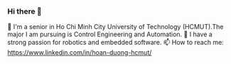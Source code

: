 ### Hi there 👋
🔭 I'm a senior in Ho Chi Minh City University of Technology (HCMUT).The major I am pursuing is Control Engineering and Automation.
🌱 I have a strong passion for robotics and embedded software.
📫 How to reach me: https://www.linkedin.com/in/hoan-duong-hcmut/

<!--
**hoantrau2/hoantrau2** is a ✨ _special_ ✨ repository because its `README.md` (this file) appears on your GitHub profile.

Here are some ideas to get you started:

- 
- 
- 👯 I’m looking to collaborate on ...
- 🤔 I’m looking for help with ...
- 💬 Ask me about ...
- 📫 How to reach me: ...
- 😄 Pronouns: ...
- ⚡ Fun fact: ...
-->
